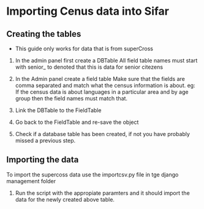 Importing Cenus data into Sifar
===============================================


## Creating the tables

* This guide only works for data that is from superCross

1.  In the admin panel first create a DBTable
    All field table names must start with senior_ to denoted that this is data for senior citezens

2. In the Admin panel create a field table
    Make sure that the fields are comma separated and match what the census information is about.
	eg: If the census data is about languages in a particular area and by age group then the field names must match that.
	
	
3. Link the DBTable to the FieldTable

4. Go back to the FieldTable and re-save the object

5. Check if a database table has been created, if not you have probably missed a previous step.
	
## Importing the data

To import the supercoss data use the importcsv.py file in tge django management folder

1. Run the script with the appropiate paramters and it should import the data for the newly created above table.





